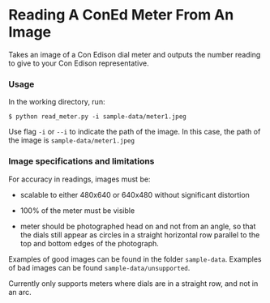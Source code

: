 # Reading A ConEd Meter From An Image

Takes an image of a Con Edison dial meter and outputs the number reading to give to your Con Edison representative.

### Usage

In the working directory, run: 

````
$ python read_meter.py -i sample-data/meter1.jpeg
````

Use flag `-i` or `--i` to indicate the path of the image. In this case, the path of the image is `sample-data/meter1.jpeg` 

### Image specifications and limitations

For accuracy in readings, images must be:

- scalable to either 480x640 or 640x480 without significant distortion

- 100% of the meter must be visible

- meter should be photographed head on and not from an angle, so that the dials still appear as circles in a straight horizontal row parallel to the top and bottom edges of the photograph.

Examples of good images can be found in the folder `sample-data`. Examples of bad images can be found `sample-data/unsupported`.

Currently only supports meters where dials are in a straight row, and not in an arc.